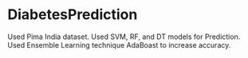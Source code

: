 # DiabetesPrediction
Used  Pima India dataset. Used SVM, RF, and DT models for Prediction. Used Ensemble Learning technique AdaBoast to increase accuracy.
